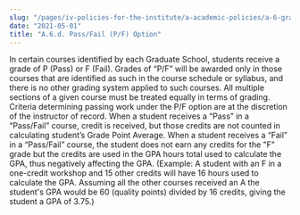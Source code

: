 ```yaml
---
slug: "/pages/iv-policies-for-the-institute/a-academic-policies/a-6-grades-credits-and-academic-policies/a-6-d-pass-fail-p-f-option"
date: "2021-05-01"
title: "A.6.d. Pass/Fail (P/F) Option"
---
```


In certain courses identified by each Graduate School, students receive a grade of P (Pass) or F (Fail). Grades of “P/F” will be awarded only in those courses that are identified as such in the course schedule or syllabus, and there is no other grading system applied to such courses. All multiple sections of a given course must be treated equally in terms of grading. Criteria determining passing work under the P/F option are at the discretion of the instructor of record. When a student receives a “Pass” in a “Pass/Fail” course, credit is received, but those credits are not counted in calculating student’s Grade Point Average. When a student receives a “Fail” in a “Pass/Fail” course, the student does not earn any credits for the "F" grade but the credits are used in the GPA hours total used to calculate the GPA, thus negatively affecting the GPA. (Example: A student with an F in a one-credit workshop and 15 other credits will have 16 hours used to calculate the GPA. Assuming all the other courses received an A the student's GPA would be 60 (quality points) divided by 16 credits, giving the student a GPA of 3.75.)